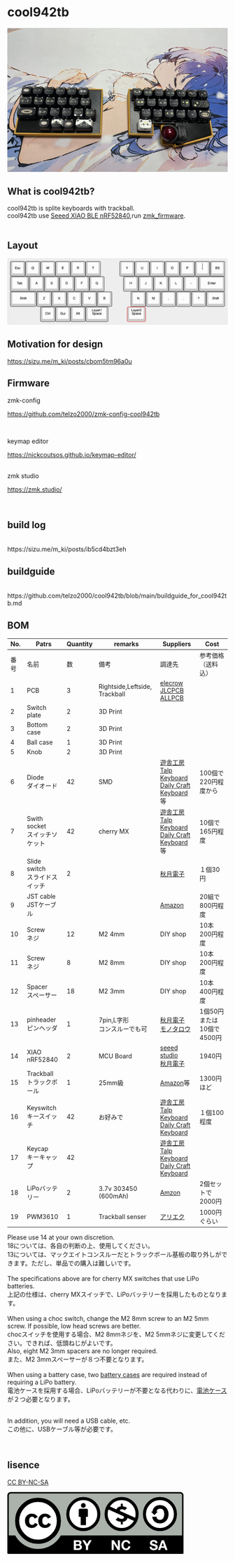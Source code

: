 # cool942tb

![](img/img00001.jpg)

## What is cool942tb?

cool942tb is splite keyboards with trackball.
<br>
cool942tb use [Seeed XIAO BLE nRF52840](https://jp.seeedstudio.com/Seeed-XIAO-BLE-nRF52840-p-5201.html?msclkid=5541f7f3d0f911eca6023fe520de5bfa),run [zmk_firmware](https://zmk.dev).
<br>
<br>

## Layout

![](img/cool942tb.jpg)


## Motivation for design

https://sizu.me/m_ki/posts/cbom5tm96a0u
<br>

## Firmware

zmk-config

https://github.com/telzo2000/zmk-config-cool942tb

<br>

keymap editor

https://nickcoutsos.github.io/keymap-editor/

<br>
zmk studio

https://zmk.studio/

<br>

## build log

<br>
https://sizu.me/m_ki/posts/ib5cd4bzt3eh
<br>

## buildguide

<br>
https://github.com/telzo2000/cool942tb/blob/main/buildguide_for_cool942tb.md
<br>

## BOM

| No. | Patrs | Quantity | remarks | Suppliers | Cost |
|--|--|--|--|--|--|
|番号|名前|数|備考|調達先|参考価格（送料込）|<br>
|1|PCB|3|Rightside,Leftside,<br>Trackball|[elecrow](https://www.elecrow.com)<br>[JLCPCB](https://jlcpcb.com)<br>[ALLPCB](https://www.allpcb.com)||<br>
|2|Switch plate|2|3D Print|||
|3|Bottom case|2|3D Print|||
|4|Ball case|1|3D Print|||
|5|Knob|2|3D Print|||
|6|Diode<br>ダイオード|42|SMD|[遊舎工房](https://yushakobo.jp)<br>[Talp Keyboard](https://talpkeyboard.net)<br>[Daily Craft Keyboard](https://shop.dailycraft.jp)等|100個で220円程度から|
|7|Swith socket<br>スイッチソケット|42|cherry MX|[遊舎工房](https://yushakobo.jp)<br>[Talp Keyboard](https://talpkeyboard.net)<br>[Daily Craft Keyboard](https://shop.dailycraft.jp)等|10個で165円程度|
|8|Slide switch<br>スライドスイッチ|2||[秋月電子](https://akizukidenshi.com/catalog/g/g115370/)|１個30円|
|9|JST cable<br>JSTケーブル|||[Amazon](https://www.amazon.co.jp/dp/B07NRR255D?ref=ppx_yo2ov_dt_b_fed_asin_title)|20組で800円程度|
|10|Screw<br>ネジ|12|M2 4mm|DIY shop|10本200円程度|
|11|Screw<br>ネジ|8|M2 8mm|DIY shop|10本200円程度|
|12|Spacer<br>スペーサー|18|M2 3mm|DIY shop|10本400円程度|
|13|pinheader<br>ピンヘッダ|1|7pin,L字形<br>コンスルーでも可|[秋月電子](https://akizukidenshi.com/catalog/g/g101627/)<br>[モノタロウ](https://www.monotaro.com/p/4372/1914/?srsltid=AfmBOooNFXhsyVNPPtl8VZ9vMxbrLr2A5btmrf5l_N4rMR9fy4N_bydG)|1個50円または10個で4500円|
|14|XIAO nRF52840|2|MCU Board|[seeed studio](https://jp.seeedstudio.com/Seeed-XIAO-BLE-nRF52840-p-5201.html?msclkid=5541f7f3d0f911eca6023fe520de5bfa)<br>[秋月電子](https://akizukidenshi.com/catalog/g/g117341/)|1940円|
|15|Trackball<br>トラックボール|1|25mm級|[Amazon](https://www.amazon.co.jp/dp/B0D4DYH8XY?ref=ppx_yo2ov_dt_b_fed_asin_title)等|1300円ほど|
|16|Keyswitch<br>キースイッチ|42|お好みで|[遊舎工房](https://yushakobo.jp)<br>[Talp Keyboard](https://talpkeyboard.net)<br>[Daily Craft Keyboard](https://shop.dailycraft.jp)|１個100程度|
|17|Keycap<br>キーキャップ|42||[遊舎工房](https://yushakobo.jp)<br>[Talp Keyboard](https://talpkeyboard.net)<br>[Daily Craft Keyboard](https://shop.dailycraft.jp)||
|18|LiPoバッテリー|2|3.7v 303450 (600mAh)|[Amzon](https://www.amazon.co.jp/dp/B09Z6LS9CN?ref=ppx_yo2ov_dt_b_fed_asin_title)|2個セットで2000円|
|19|PWM3610|1|Trackball senser|[アリエク](https://ja.aliexpress.com/item/1005007622547772.html?spm=a2g0o.order_list.order_list_main.45.72e8585aVqU7cH&gatewayAdapt=glo2jpn)|1000円ぐらい|


Please use 14 at your own discretion.
<br>
18については、各自の判断の上、使用してください。
<br>
13については、マックエイトコンスルーだとトラックボール基板の取り外しができます。ただし、単品での購入は難しいです。
<br>
<br>
The specifications above are for cherry MX switches that use LiPo batteries.
<br>
上記の仕様は、cherry MXスイッチで、LiPoバッテリーを採用したものとなります。
<br>
<br>
When using a choc switch, change the M2 8mm screw to an M2 5mm screw. If possible, low head screws are better.
<br>
chocスイッチを使用する場合、M2 8mmネジを、M2 5mmネジに変更してください。できれば、低頭ねじがよいです。
<br>
Also, eight M2 3mm spacers are no longer required.
<br>
また、M2 3mmスペーサーが８つ不要となります。
<br>
<br>
When using a battery case, two [battery cases](https://www.marutsu.co.jp/pc/i/59151/?srsltid=AfmBOoo5ctOn9kOUGJA7pCL4M2f4Y3IolfSweL7epFytDI-BLKNBKMa8) are required instead of requiring a LiPo battery.
<br>
電池ケースを採用する場合、LiPoバッテリーが不要となる代わりに、[電池ケース](https://www.marutsu.co.jp/pc/i/59151/?srsltid=AfmBOoo5ctOn9kOUGJA7pCL4M2f4Y3IolfSweL7epFytDI-BLKNBKMa8)が２つ必要となります。
<br>
<br>

In addition, you will need a USB cable, etc.
<br>
この他に、USBケーブル等が必要です。
<br>

<br>



## lisence

[CC BY-NC-SA](https://creativecommons.org/licenses/by-nc-sa/4.0/deed.ja)

![](img/by-nc-sa.png)
